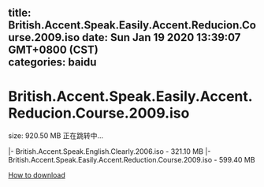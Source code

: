 
title: British.Accent.Speak.Easily.Accent.Reducion.Course.2009.iso
date: Sun Jan 19 2020 13:39:07 GMT+0800 (CST)    
categories: baidu
---

# British.Accent.Speak.Easily.Accent.Reducion.Course.2009.iso
size: 920.50 MB
 正在跳转中...
 
|- British.Accent.Speak.English.Clearly.2006.iso - 321.10 MB
|- British.Accent.Speak.Easily.Accent.Reduction.Course.2009.iso - 599.40 MB

[How to download](https://bpcam.bemobtrk.com/go/2ceec3aa-1ca2-46d6-b9ff-aaa5c184517c?jno=2077)